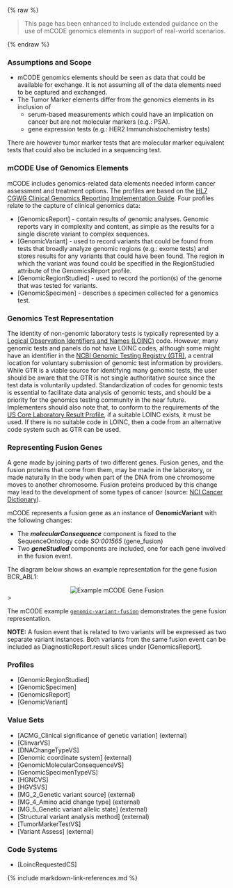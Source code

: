 {% raw %}
<blockquote class="stu-note">
<p>
This page has been enhanced to include extended guidance on the use of mCODE genomics elements in support of real-world scenarios.
</p>
</blockquote>
{% endraw %}

### Assumptions and Scope

* mCODE genomics elements should be seen as data that could be available for exchange. It is not assuming all of the data elements need to be captured and exchanged.
* The Tumor Marker elements differ from the genomics elements in its inclusion of
  * serum-based measurements which could have an implication on cancer but are not molecular markers (e.g.: PSA).
  * gene expression tests (e.g.: HER2 Immunohistochemistry tests)

There are however tumor marker tests that are molecular marker equivalent tests that could also be included in a sequencing test.

### mCODE Use of Genomics Elements

mCODE includes genomics-related data elements needed inform cancer assessment and treatment options. The profiles are based on the [HL7 CGWG Clinical Genomics Reporting Implementation Guide](http://hl7.org/fhir/uv/genomics-reporting/index.html). Four profiles relate to the capture of clinical genomics data:

* [GenomicsReport] - contain results of genomic analyses. Genomic reports vary in complexity and content, as simple as the results for a single discrete variant to complex sequences.
* [GenomicVariant] - used to record variants that could be found from tests that broadly analyze genomic regions (e.g.: exome tests) and stores results for any variants that could have been found. The region in which the variant was found could be specified in the RegionStudied attribute of the GenomicsReport profile.
* [GenomicRegionStudied] - used to record the portion(s) of the genome that was tested for variants.
* [GenomicSpecimen] - describes a specimen collected for a genomics test.

### Genomics Test Representation

The identity of non-genomic laboratory tests is typically represented by a [Logical Observation Identifiers and Names (LOINC)](https://loinc.org/) code. However, many genomic tests and panels do not have LOINC codes, although some might have an identifier in the [NCBI Genomic Testing Registry (GTR)](https://www.ncbi.nlm.nih.gov/gtr/), a central location for voluntary submission of genomic test information by providers. While GTR is a viable source for identifying many genomic tests, the user should be aware that the GTR is not single authoritative source since the test data is voluntarily updated. Standardization of codes for genomic tests is essential to facilitate data analysis of genomic tests, and should be a priority for the genomics testing community in the near future. Implementers should also note that, to conform to the requirements of the [US Core Laboratory Result Profile](http://hl7.org/fhir/us/core/StructureDefinition-us-core-observation-lab.html), if a suitable LOINC exists, it must be used. If there is no suitable code in LOINC, then a code from an alternative code system such as GTR can be used.

### Representing Fusion Genes

A gene made by joining parts of two different genes. Fusion genes, and the fusion proteins that come from them, may be made in the laboratory, or made naturally in the body when part of the DNA from one chromosome moves to another chromosome. Fusion proteins produced by this change may lead to the development of some types of cancer (source: [NCI Cancer Dictionary](https://www.cancer.gov/publications/dictionaries/cancer-terms/def/fusion-gene)).

mCODE represents a fusion gene as an instance of **GenomicVariant** with the following changes:

* The _**molecularConsequence**_ component is fixed to the SequenceOntology code _SO:001565_ (gene_fusion)
* Two _**geneStudied**_ components are included, one for each gene involved in the fusion event.

The diagram below shows an example representation for the gene fusion BCR_ABL1:

<div style="text-align: center;">
<img src="mCODE-gene-fusion.svg" alt="Example mCODE Gene Fusion" />
</div>>

The mCODE example [`genomic-variant-fusion`](Observation-genomic-variant-fusion.html) demonstrates the gene fusion representation.

**NOTE:** A fusion event that is related to two variants will be expressed as two separate variant instances. Both variants from the same fusion event can be included as DiagnosticReport.result slices under [GenomicsReport].

### Profiles

* [GenomicRegionStudied]
* [GenomicSpecimen]
* [GenomicsReport]
* [GenomicVariant]

### Value Sets

* [ACMG_Clinical significance of genetic variation] (external)
* [ClinvarVS]
* [DNAChangeTypeVS]
* [Genomic coordinate system] (external)
* [GenomicMolecularConsequenceVS]
* [GenomicSpecimenTypeVS]
* [HGNCVS]
* [HGVSVS]
* [MG_2_Genetic variant source] (external)
* [MG_4_Amino acid change type] (external)
* [MG_5_Genetic variant allelic state] (external)
* [Structural variant analysis method] (external)
* [TumorMarkerTestVS]
* [Variant Assess] (external)


### Code Systems

* [LoincRequestedCS]

{% include markdown-link-references.md %}
